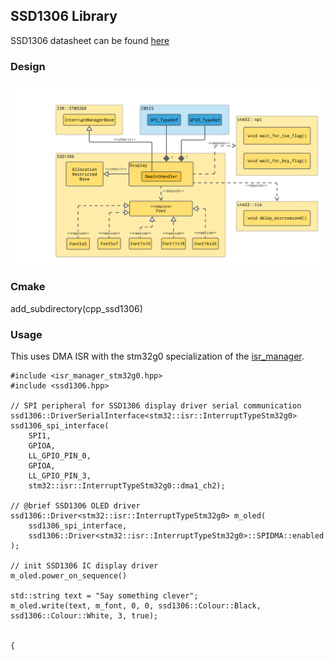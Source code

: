 
## SSD1306 Library

SSD1306 datasheet can be found [here](https://cdn-shop.adafruit.com/datasheets/SSD1306.pdf)

### Design

![SSD1306 Class Diagram](res/SSD1306_Class_Diagram.png)

### Cmake

add_subdirectory(cpp_ssd1306)

### Usage

This uses DMA ISR with the stm32g0 specialization of the [isr_manager](https://github.com/cracked-machine/stm32_interrupt_managers).

```
#include <isr_manager_stm32g0.hpp>
#include <ssd1306.hpp>

// SPI peripheral for SSD1306 display driver serial communication
ssd1306::DriverSerialInterface<stm32::isr::InterruptTypeStm32g0> ssd1306_spi_interface(
    SPI1, 
    GPIOA, 
    LL_GPIO_PIN_0, 
    GPIOA, 
    LL_GPIO_PIN_3,
    stm32::isr::InterruptTypeStm32g0::dma1_ch2);

// @brief SSD1306 OLED driver
ssd1306::Driver<stm32::isr::InterruptTypeStm32g0> m_oled(
    ssd1306_spi_interface, 
    ssd1306::Driver<stm32::isr::InterruptTypeStm32g0>::SPIDMA::enabled
);

// init SSD1306 IC display driver
m_oled.power_on_sequence()

std::string text = "Say something clever";
m_oled.write(text, m_font, 0, 0, ssd1306::Colour::Black, ssd1306::Colour::White, 3, true);


{
 

```
